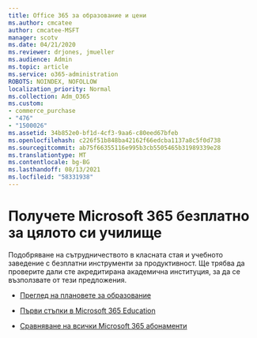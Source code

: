 ```yaml
---
title: Office 365 за образование и цени
ms.author: cmcatee
author: cmcatee-MSFT
manager: scotv
ms.date: 04/21/2020
ms.reviewer: drjones, jmueller
ms.audience: Admin
ms.topic: article
ms.service: o365-administration
ROBOTS: NOINDEX, NOFOLLOW
localization_priority: Normal
ms.collection: Adm_O365
ms.custom:
- commerce_purchase
- "476"
- "1500026"
ms.assetid: 34b852e0-bf1d-4cf3-9aa6-c80eed67bfeb
ms.openlocfilehash: c226f51b848ba42162f66edcba1137a8c5f0d738
ms.sourcegitcommit: ab75f66355116e995b3cb5505465b31989339e28
ms.translationtype: MT
ms.contentlocale: bg-BG
ms.lasthandoff: 08/13/2021
ms.locfileid: "58331938"
---
```

# <a name="get-microsoft-365-free-for-your-entire-school"></a>Получете Microsoft 365 безплатно за цялото си училище

Подобряване на сътрудничеството в класната стая и учебното заведение с безплатни инструменти за продуктивност. Ще трябва да проверите дали сте акредитирана академична институция, за да се възползвате от тези предложения.
  
- [Преглед на плановете за образование](https://products.office.com/academic/compare-office-365-education-plans)

- [Първи стъпки в Microsoft 365 Education](https://support.office.com/article/get-started-with-office-365-education-ab02abe5-a1ee-458c-b749-5b44416ccf14?wt.mc_id=o365_portal_mmaven&ui=en-US&rs=en-US&ad=US)

- [Сравняване на всички Microsoft 365 абонаменти](https://products.office.com/business/compare-more-office-365-for-business-plans)